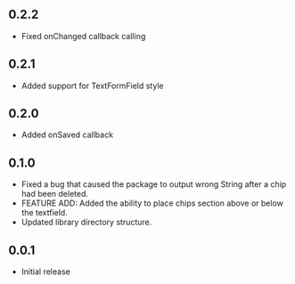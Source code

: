 ## 0.2.2

- Fixed onChanged callback calling



## 0.2.1

- Added support for TextFormField style


## 0.2.0

- Added onSaved callback


## 0.1.0

- Fixed a bug that caused the package to output wrong String after a chip had been deleted.
- FEATURE ADD: Added the ability to place chips section above or below the textfield.
- Updated library directory structure.


## 0.0.1

- Initial release
